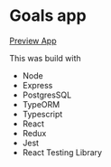 <h1>Goals app</h1>

<a href="https://goals-app-list.herokuapp.com/" target="_blank">Preview App</a>

This was build with
<ul>
  <li>Node</li>
    <li>Express</li>
      <li>PostgresSQL</li>
          <li>TypeORM</li>
          <li>Typescript</li>
          <li>React</li>
      <li>Redux</li>
  <li>Jest</li>
  <li>React Testing Library</li>
 </ul>
